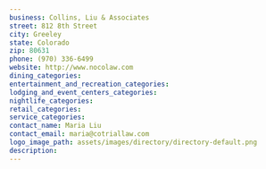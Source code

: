 ```yaml
---
business: Collins, Liu & Associates
street: 812 8th Street
city: Greeley
state: Colorado
zip: 80631
phone: (970) 336-6499
website: http://www.nocolaw.com
dining_categories: 
entertainment_and_recreation_categories: 
lodging_and_event_centers_categories: 
nightlife_categories: 
retail_categories: 
service_categories: 
contact_name: Maria Liu
contact_email: maria@cotriallaw.com
logo_image_path: assets/images/directory/directory-default.png
description: 
---
```

